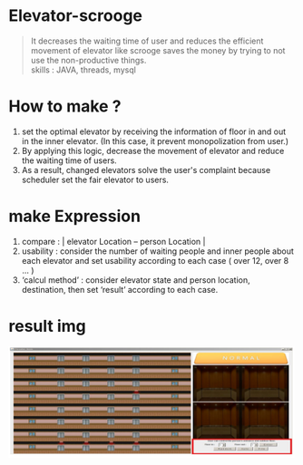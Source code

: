 # Elevator-scrooge
>It decreases the waiting time of user and reduces the efficient movement of elevator 
>like scrooge saves the money by trying to not use the non-productive things.<br>
> skills : JAVA, threads, mysql

# How to make ?
1. set the optimal elevator by receiving the information of floor in and out in the inner elevator. (In this case, it prevent monopolization from user.)
2. By applying this logic, decrease the movement of elevator and reduce the waiting time of users.
3. As a result, changed elevators solve the user's complaint because scheduler set the fair elevator to users.

# make Expression
1. compare : | elevator Location – person Location |
2. usability : consider the number of waiting people and inner people about each elevator and set usability according to each case 
  ( over 12, over 8 ... )
3. ‘calcul method’ : consider elevator state and person location, destination, then set ‘result’ according to each case.

# result img

![alt text](https://github.com/NamjinCho/Elevator-scrooge/blob/master/elevator.jpeg)

